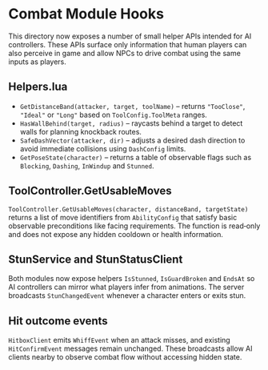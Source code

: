 # Combat Module Hooks

This directory now exposes a number of small helper APIs intended for AI
controllers.  These APIs surface only information that human players can also
perceive in game and allow NPCs to drive combat using the same inputs as
players.

## Helpers.lua
- `GetDistanceBand(attacker, target, toolName)` – returns `"TooClose"`,
  `"Ideal"` or `"Long"` based on `ToolConfig.ToolMeta` ranges.
- `HasWallBehind(target, radius)` – raycasts behind a target to detect walls for
  planning knockback routes.
- `SafeDashVector(attacker, dir)` – adjusts a desired dash direction to avoid
  immediate collisions using `DashConfig` limits.
- `GetPoseState(character)` – returns a table of observable flags such as
  `Blocking`, `Dashing`, `InWindup` and `Stunned`.

## ToolController.GetUsableMoves
`ToolController.GetUsableMoves(character, distanceBand, targetState)` returns a
list of move identifiers from `AbilityConfig` that satisfy basic observable
preconditions like facing requirements.  The function is read‑only and does not
expose any hidden cooldown or health information.

## StunService and StunStatusClient
Both modules now expose helpers `IsStunned`, `IsGuardBroken` and `EndsAt` so AI
controllers can mirror what players infer from animations.  The server broadcasts
`StunChangedEvent` whenever a character enters or exits stun.

## Hit outcome events
`HitboxClient` emits `WhiffEvent` when an attack misses, and existing
`HitConfirmEvent` messages remain unchanged.  These broadcasts allow AI clients
nearby to observe combat flow without accessing hidden state.


